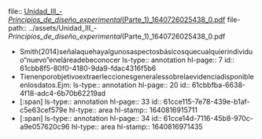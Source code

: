 file:: [Unidad_III_-_Principios_de_diseño_experimental_(Parte_1)_1640726025438_0.pdf](../assets/Unidad_III_-_Principios_de_diseño_experimental_(Parte_1)_1640726025438_0.pdf)
file-path:: ../assets/Unidad_III_-_Principios_de_diseño_experimental_(Parte_1)_1640726025438_0.pdf

- Smith(2014)señalaquehayalgunosaspectosbásicosquecualquierindividuo“nuevo”eneláreadebeconocer
  ls-type:: annotation
  hl-page:: 7
  id:: 61cbb8f5-80f0-4180-9da9-fdac4316f5b6
- Tienenporobjetivoextraerleccionesgeneralessobrelaevidenciadisponibleenlosdatos.Ejm:
  ls-type:: annotation
  hl-page:: 20
  id:: 61cbbfba-6638-4f18-adc4-6b70b62219ad
- [:span]
  ls-type:: annotation
  hl-page:: 33
  id:: 61cce115-7e78-439e-b1af-c5e63cef579e
  hl-type:: area
  hl-stamp:: 1640816915711
- [:span]
  ls-type:: annotation
  hl-page:: 34
  id:: 61cce14d-7116-45b8-970c-a9e057620c96
  hl-type:: area
  hl-stamp:: 1640816971435